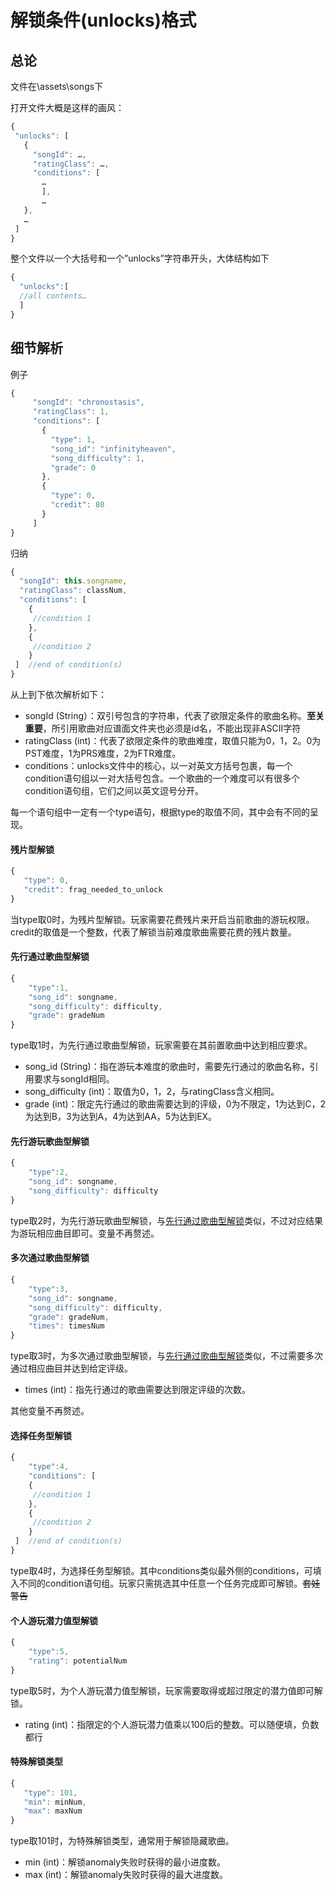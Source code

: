 # 解锁条件\(unlocks\)格式

## 总论

文件在\assets\songs下

打开文件大概是这样的画风：

```javascript
{
 "unlocks": [
   {
     "songId": …,
     "ratingClass": …,
     "conditions": [
       …
       ],
       …
   },
   …
 ]
}
```

整个文件以一个大括号和一个”unlocks”字符串开头，大体结构如下

```javascript
{
  "unlocks":[
  //all contents…
  ]
}
```

## 细节解析

例子

```javascript
{
     "songId": "chronostasis",
     "ratingClass": 1,
     "conditions": [
       {
         "type": 1,
         "song_id": "infinityheaven",
         "song_difficulty": 1,
         "grade": 0
       },
       {
         "type": 0,
         "credit": 80
       }
     ]
}
```

归纳

```javascript
{
  "songId": this.songname,
  "ratingClass": classNum,
  "conditions": [
    {
     //condition 1
    },
    {
     //condition 2
    }
 ]  //end of condition(s)
}
```

从上到下依次解析如下：

* songId \(String）：双引号包含的字符串，代表了欲限定条件的歌曲名称。**至关重要**，所引用歌曲对应谱面文件夹也必须是id名，不能出现非ASCII字符
* ratingClass \(int\)：代表了欲限定条件的歌曲难度，取值只能为0，1，2。0为PST难度，1为PRS难度，2为FTR难度。
* conditions：unlocks文件中的核心，以一对英文方括号包裹，每一个condition语句组以一对大括号包含。一个歌曲的一个难度可以有很多个condition语句组，它们之间以英文逗号分开。

每一个语句组中一定有一个type语句，根据type的取值不同，其中会有不同的呈现。

#### **残片型解锁**

```javascript
{
   "type": 0,
   "credit": frag_needed_to_unlock
}
```

当type取0时，为残片型解锁。玩家需要花费残片来开启当前歌曲的游玩权限。credit的取值是一个整数，代表了解锁当前难度歌曲需要花费的残片数量。

#### 先行通过歌曲型解锁

```javascript
{
    "type":1,    
    "song_id": songname,
    "song_difficulty": difficulty,
    "grade": gradeNum
}
```

type取1时，为先行通过歌曲型解锁，玩家需要在其前置歌曲中达到相应要求。

* song\_id \(String\)：指在游玩本难度的歌曲时，需要先行通过的歌曲名称，引用要求与songId相同。
* song\_difficulty \(int\)：取值为0，1，2，与ratingClass含义相同。
* grade \(int\)：限定先行通过的歌曲需要达到的评级，0为不限定，1为达到C，2为达到B，3为达到A，4为达到AA，5为达到EX。

#### **先**行游玩歌曲型解锁

```javascript
{
    "type":2,    
    "song_id": songname,
    "song_difficulty": difficulty
}
```

 type取2时，为先行游玩歌曲型解锁，与[先行通过歌曲型解锁](https://arcaeamemory.gitbook.io/memory-wiki/arcaea-file/unlocks#xian-hang-you-wan-ge-qu-xing-jie-suo)类似，不过对应结果为游玩相应曲目即可。变量不再赘述。

#### 多次通过歌曲型解锁

```javascript
{
    "type":3,    
    "song_id": songname,
    "song_difficulty": difficulty,
    "grade": gradeNum,
    "times": timesNum
}
```

type取3时，为多次通过歌曲型解锁，与[先行通过歌曲型解锁](https://arcaeamemory.gitbook.io/memory-wiki/arcaea-file/unlocks#xian-hang-you-wan-ge-qu-xing-jie-suo)类似，不过需要多次通过相应曲目并达到给定评级。

* times \(int\)：指先行通过的歌曲需要达到限定评级的次数。

其他变量不再赘述。

#### **选择任务型解锁**

```javascript
{
    "type":4,
    "conditions": [
    {
     //condition 1
    },
    {
     //condition 2
    }
 ]  //end of condition(s)
}
```

type取4时，为选择任务型解锁。其中conditions类似最外侧的conditions，可填入不同的condition语句组。玩家只需挑选其中任意一个任务完成即可解锁。~~套娃警告~~

#### **个人游玩潜力值型解锁**

```javascript
{
    "type":5,    
    "rating": potentialNum
}
```

type取5时，为个人游玩潜力值型解锁，玩家需要取得或超过限定的潜力值即可解锁。

* rating \(int\)：指限定的个人游玩潜力值乘以100后的整数。可以随便填，负数都行

#### **特殊解锁类型**

```jsx
{
   "type": 101,
   "min": minNum,
   "max": maxNum
}
```

type取101时，为特殊解锁类型，通常用于解锁隐藏歌曲。

* min \(int\)：解锁anomaly失败时获得的最小进度数。
* max \(int\)：解锁anomaly失败时获得的最大进度数。

